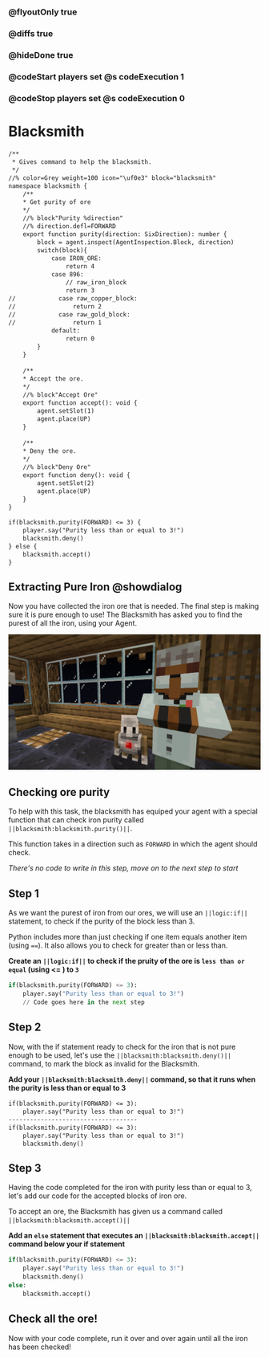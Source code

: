 ### @flyoutOnly true
### @diffs true
### @hideDone true
### @codeStart players set @s codeExecution 1
### @codeStop players set @s codeExecution 0

# Blacksmith

```customts
/**
 * Gives command to help the blacksmith.
 */
//% color=Grey weight=100 icon="\uf0e3" block="blacksmith"
namespace blacksmith {
    /**
    * Get purity of ore
    */
    //% block"Purity %direction"
    //% direction.defl=FORWARD
    export function purity(direction: SixDirection): number {
        block = agent.inspect(AgentInspection.Block, direction)
        switch(block){
            case IRON_ORE:
                return 4
            case 896:
                // raw_iron_block
                return 3
//            case raw_copper_block:
//                return 2
//            case raw_gold_block:
//                return 1
            default:
                return 0
        }
    }

    /**
    * Accept the ore.
    */
    //% block"Accept Ore"
    export function accept(): void {
        agent.setSlot(1)
        agent.place(UP)
    }

    /**
    * Deny the ore.
    */
    //% block"Deny Ore"
    export function deny(): void {
        agent.setSlot(2)
        agent.place(UP)
    }
}
```

```ghost
if(blacksmith.purity(FORWARD) <= 3) {
    player.say("Purity less than or equal to 3!")
    blacksmith.deny()
} else {
    blacksmith.accept()
}
```

## Extracting Pure Iron @showdialog
Now you have collected the iron ore that is needed. The final step is making sure it is pure enough to use! The Blacksmith has asked you to find the purest of all the iron, using your Agent.

![Cover image](https://raw.githubusercontent.com/CausewayDigital/Minecraft-EE-MakeCode/refs/heads/master/tutorials/python-islands/island-2/blacksmith/cover.png)

## Checking ore purity

To help with this task, the blacksmith has equiped your agent with a special function that can check iron purity called ``||blacksmith:blacksmith.purity()||``.

This function takes in a direction such as `FORWARD` in which the agent should check.

*There's no code to write in this step, move on to the next step to start*

## Step 1

As we want the purest of iron from our ores, we will use an ``||logic:if||`` statement, to check if the purity of the block less than 3.

Python includes more than just checking if one item equals another item (using `==`). It also allows you to check for greater than or less than.

**Create an ``||logic:if||``  to check if the pruity of the ore is  `less than or equal` (using  <=  ) to `3`**

```python
if(blacksmith.purity(FORWARD) <= 3):
    player.say("Purity less than or equal to 3!")
    // Code goes here in the next step
```

## Step 2
Now, with the if statement ready to check for the iron that is not pure enough to be used, let's use the ``||blacksmith:blacksmith.deny()||`` command, to mark the block as invalid for the Blacksmith.

**Add your ``||blacksmith:blacksmith.deny||`` command, so that it runs when the purity is less than or equal to 3**

```diffpython
if(blacksmith.purity(FORWARD) <= 3):
    player.say("Purity less than or equal to 3!")
------------------------------------
if(blacksmith.purity(FORWARD) <= 3):
    player.say("Purity less than or equal to 3!")
    blacksmith.deny()
```

## Step 3

Having the code completed for the iron with purity less than or equal to 3, let's add our code for the accepted blocks of iron ore.

To accept an ore, the Blacksmith has given us a command called ``||blacksmith:blacksmith.accept()||``

**Add an `else` statement that executes an ``||blacksmith:blacksmith.accept||`` command below your if statement**

```python
if(blacksmith.purity(FORWARD) <= 3):
    player.say("Purity less than or equal to 3!")
    blacksmith.deny()
else:
    blacksmith.accept()
```

## Check all the ore!
Now with your code complete, run it over and over again until all the iron has been checked!